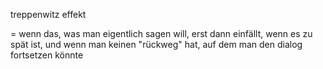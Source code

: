 treppenwitz effekt

= wenn das, was man eigentlich sagen will,
erst dann einfällt, wenn es zu spät ist,
und wenn man keinen "rückweg" hat,
auf dem man den dialog fortsetzen könnte
